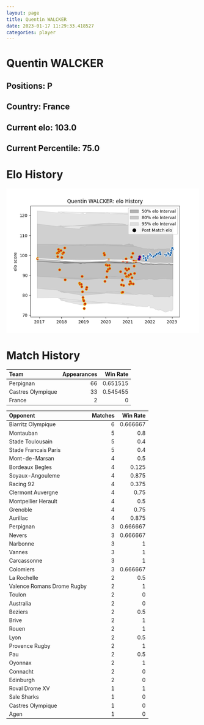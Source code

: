 ```yaml
---  
layout: page  
title: Quentin WALCKER  
date: 2023-01-17 11:29:33.418527  
categories: player  
---
```

# Quentin WALCKER

## Positions: P

## Country: France

## Current elo: 103.0

## Current Percentile: 75.0

# Elo History


![elo history](history_QuentinWALCKER.png)
# Match History


| Team              |   Appearances |   Win Rate |
|:------------------|--------------:|-----------:|
| Perpignan         |            66 |   0.651515 |
| Castres Olympique |            33 |   0.545455 |
| France            |             2 |   0        |

| Opponent                   |   Matches |   Win Rate |
|:---------------------------|----------:|-----------:|
| Biarritz Olympique         |         6 |   0.666667 |
| Montauban                  |         5 |   0.8      |
| Stade Toulousain           |         5 |   0.4      |
| Stade Francais Paris       |         5 |   0.4      |
| Mont-de-Marsan             |         4 |   0.5      |
| Bordeaux Begles            |         4 |   0.125    |
| Soyaux-Angouleme           |         4 |   0.875    |
| Racing 92                  |         4 |   0.375    |
| Clermont Auvergne          |         4 |   0.75     |
| Montpellier Herault        |         4 |   0.5      |
| Grenoble                   |         4 |   0.75     |
| Aurillac                   |         4 |   0.875    |
| Perpignan                  |         3 |   0.666667 |
| Nevers                     |         3 |   0.666667 |
| Narbonne                   |         3 |   1        |
| Vannes                     |         3 |   1        |
| Carcassonne                |         3 |   1        |
| Colomiers                  |         3 |   0.666667 |
| La Rochelle                |         2 |   0.5      |
| Valence Romans Drome Rugby |         2 |   1        |
| Toulon                     |         2 |   0        |
| Australia                  |         2 |   0        |
| Beziers                    |         2 |   0.5      |
| Brive                      |         2 |   1        |
| Rouen                      |         2 |   1        |
| Lyon                       |         2 |   0.5      |
| Provence Rugby             |         2 |   1        |
| Pau                        |         2 |   0.5      |
| Oyonnax                    |         2 |   1        |
| Connacht                   |         2 |   0        |
| Edinburgh                  |         2 |   0        |
| Roval Drome XV             |         1 |   1        |
| Sale Sharks                |         1 |   0        |
| Castres Olympique          |         1 |   0        |
| Agen                       |         1 |   0        |